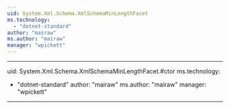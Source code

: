 ```yaml
---
uid: System.Xml.Schema.XmlSchemaMinLengthFacet
ms.technology: 
  - "dotnet-standard"
author: "mairaw"
ms.author: "mairaw"
manager: "wpickett"
---
```


---
uid: System.Xml.Schema.XmlSchemaMinLengthFacet.#ctor
ms.technology: 
  - "dotnet-standard"
author: "mairaw"
ms.author: "mairaw"
manager: "wpickett"
---
